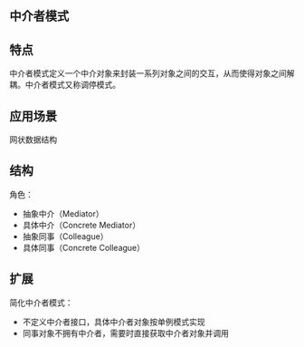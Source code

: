 ## 中介者模式
## 特点
中介者模式定义一个中介对象来封装一系列对象之间的交互，从而使得对象之间解耦。中介者模式又称调停模式。

## 应用场景
网状数据结构

## 结构
角色：
- 抽象中介（Mediator）
- 具体中介（Concrete Mediator）
- 抽象同事（Colleague）
- 具体同事（Concrete Colleague）

## 扩展
简化中介者模式：
- 不定义中介者接口，具体中介者对象按单例模式实现
- 同事对象不拥有中介者，需要时直接获取中介者对象并调用
